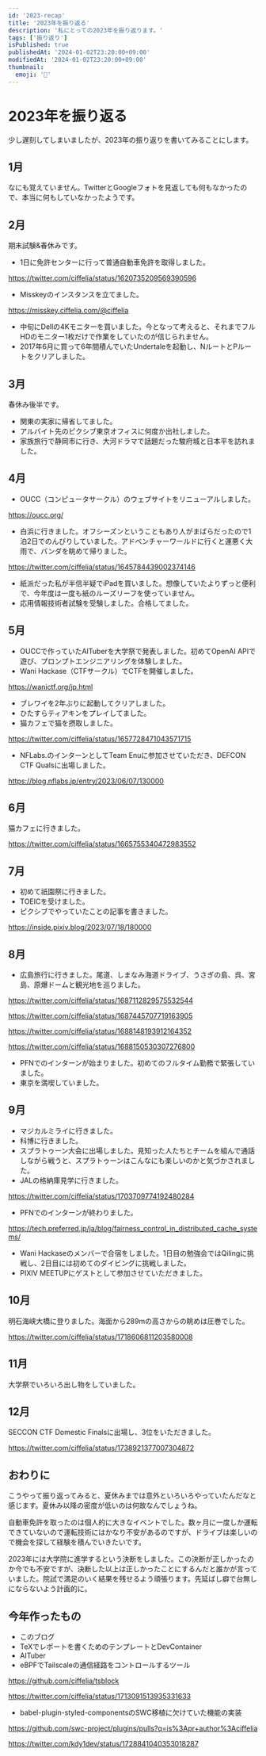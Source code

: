 ```yaml
---
id: '2023-recap'
title: '2023年を振り返る'
description: '私にとっての2023年を振り返ります。'
tags: ['振り返り']
isPublished: true
publishedAt: '2024-01-02T23:20:00+09:00'
modifiedAt: '2024-01-02T23:20:00+09:00'
thumbnail:
  emoji: '📅'
---
```


# 2023年を振り返る

少し遅刻してしまいましたが、2023年の振り返りを書いてみることにします。

## 1月

なにも覚えていません。TwitterとGoogleフォトを見返しても何もなかったので、本当に何もしていなかったようです。

## 2月

期末試験&春休みです。

- 1日に免許センターに行って普通自動車免許を取得しました。

https://twitter.com/ciffelia/status/1620735209569390596

- Misskeyのインスタンスを立てました。

https://misskey.ciffelia.com/@ciffelia

- 中旬にDellの4Kモニターを買いました。今となって考えると、それまでフルHDのモニター1枚だけで作業をしていたのが信じられません。
- 2017年6月に買って6年間積んでいたUndertaleを起動し、NルートとPルートをクリアしました。

## 3月

春休み後半です。

- 関東の実家に帰省してました。
- アルバイト先のピクシブ東京オフィスに何度か出社しました。
- 家族旅行で静岡市に行き、大河ドラマで話題だった駿府城と日本平を訪れました。

## 4月

- OUCC（コンピュータサークル）のウェブサイトをリニューアルしました。

https://oucc.org/

- 白浜に行きました。オフシーズンということもあり人がまばらだったので1泊2日でのんびりしていました。アドベンチャーワールドに行くと運悪く大雨で、パンダを眺めて帰りました。

https://twitter.com/ciffelia/status/1645784439002374146

- 紙派だった私が半信半疑でiPadを買いました。想像していたよりずっと便利で、今年度は一度も紙のルーズリーフを使っていません。
- 応用情報技術者試験を受験しました。合格してました。

## 5月

- OUCCで作っていたAITuberを大学祭で発表しました。初めてOpenAI APIで遊び、プロンプトエンジニアリングを体験しました。
- Wani Hackase（CTFサークル）でCTFを開催しました。

https://wanictf.org/jp.html

- ブレワイを2年ぶりに起動してクリアしました。
- ひたすらティアキンをプレイしてました。
- 猫カフェで猫を摂取しました。

https://twitter.com/ciffelia/status/1657728471043571715

- NFLabs.のインターンとしてTeam Enuに参加させていただき、DEFCON CTF Qualsに出場しました。

https://blog.nflabs.jp/entry/2023/06/07/130000

## 6月

猫カフェに行きました。

https://twitter.com/ciffelia/status/1665755340472983552

## 7月

- 初めて祇園祭に行きました。
- TOEICを受けました。
- ピクシブでやっていたことの記事を書きました。

https://inside.pixiv.blog/2023/07/18/180000

## 8月

- 広島旅行に行きました。尾道、しまなみ海道ドライブ、うさぎの島、呉、宮島、原爆ドームと観光地を巡りました。

https://twitter.com/ciffelia/status/1687112829575532544

https://twitter.com/ciffelia/status/1687445707719163905

https://twitter.com/ciffelia/status/1688148193912164352

https://twitter.com/ciffelia/status/1688150530307276800

- PFNでのインターンが始まりました。初めてのフルタイム勤務で緊張していました。
- 東京を満喫していました。

## 9月

- マジカルミライに行きました。
- 科博に行きました。
- スプラトゥーン大会に出場しました。見知った人たちとチームを組んで通話しながら戦うと、スプラトゥーンはこんなにも楽しいのかと気づかされました。
- JALの格納庫見学に行きました。

https://twitter.com/ciffelia/status/1703709774192480284

- PFNでのインターンが終わりました。

https://tech.preferred.jp/ja/blog/fairness_control_in_distributed_cache_systems/

- Wani Hackaseのメンバーで合宿をしました。1日目の勉強会ではQilingに挑戦し、2日目には初めてのダイビングに挑戦しました。
- PIXIV MEETUPにゲストとして参加させていただきました。

## 10月

明石海峡大橋に登りました。海面から289mの高さからの眺めは圧巻でした。

https://twitter.com/ciffelia/status/1718606811203580008

## 11月

大学祭でいろいろ出し物をしていました。

## 12月

SECCON CTF Domestic Finalsに出場し、3位をいただきました。

https://twitter.com/ciffelia/status/1738921377007304872

## おわりに

こうやって振り返ってみると、夏休みまでは意外といろいろやっていたんだなと感じます。夏休み以降の密度が低いのは何故なんでしょうね。

自動車免許を取ったのは個人的に大きなイベントでした。数ヶ月に一度しか運転できていないので運転技術にはかなり不安があるのですが、ドライブは楽しいので機会を探して経験を積んでいきたいです。

2023年には大学院に進学するという決断をしました。この決断が正しかったのか今でも不安ですが、決断した以上は正しかったことにするんだと誰かが言っていました。院試で満足のいく結果を残せるよう頑張ります。先延ばし癖で台無しにならないよう計画的に。

## 今年作ったもの

- このブログ
- TeXでレポートを書くためのテンプレートとDevContainer
- AITuber
- eBPFでTailscaleの通信経路をコントロールするツール

https://github.com/ciffelia/tsblock

https://twitter.com/ciffelia/status/1713091513935331633

- babel-plugin-styled-componentsのSWC移植に欠けていた機能の実装

https://github.com/swc-project/plugins/pulls?q=is%3Apr+author%3Aciffelia

https://twitter.com/kdy1dev/status/1728841040353018287
